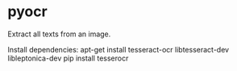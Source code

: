 # pyocr
Extract all texts from an image.

Install dependencies:
apt-get install tesseract-ocr libtesseract-dev libleptonica-dev
pip install tesserocr
